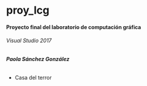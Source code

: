 # proy_lcg
#### Proyecto final del laboratorio de computación gráfica
###### _Visual Studio 2017_
###### __Paola Sánchez González__  

* Casa del terror
